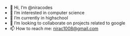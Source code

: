 - 👋 Hi, I’m @niracodes
- 👀 I’m interested in computer science
- 🌱 I’m currently in highschool
- 💞️ I’m looking to collaborate on projects related to google
- 📫 How to reach me: nirac1008@gmail.com

<!---
niracodes/niracodes is a ✨ special ✨ repository because its `README.md` (this file) appears on your GitHub profile.
You can click the Preview link to take a look at your changes.
--->
